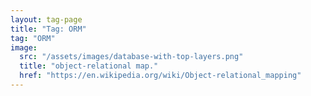 ```yaml
---
layout: tag-page
title: "Tag: ORM"
tag: "ORM"
image:
  src: "/assets/images/database-with-top-layers.png"
  title: "object-relational map."
  href: "https://en.wikipedia.org/wiki/Object-relational_mapping"
---
```

